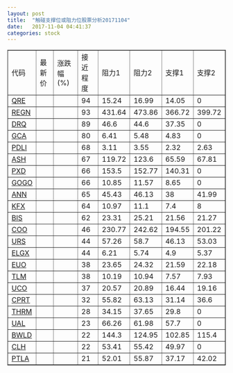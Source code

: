 ```yaml
---
layout: post
title:  "触碰支撑位或阻力位股票分析20171104"
date:   2017-11-04 04:41:37
categories: stock
---
```

<script type="text/javascript">
var stockList = []
stockList.push('gb_qre');
stockList.push('gb_regn');
stockList.push('gb_drq');
stockList.push('gb_gca');
stockList.push('gb_pdli');
stockList.push('gb_ash');
stockList.push('gb_pxd');
stockList.push('gb_gogo');
stockList.push('gb_ann');
stockList.push('gb_kfx');
stockList.push('gb_bis');
stockList.push('gb_coo');
stockList.push('gb_urs');
stockList.push('gb_elgx');
stockList.push('gb_euo');
stockList.push('gb_tlm');
stockList.push('gb_uco');
stockList.push('gb_cprt');
stockList.push('gb_thrm');
stockList.push('gb_ual');
stockList.push('gb_bwld');
stockList.push('gb_clh');
stockList.push('gb_ptla');
</script>
<table border="1">
 <tr>
 <td>代码</td>
 <td>最新价</td>
 <td>涨跌幅(%)</td>
 <td>接近程度</td>
 <td>阻力1</td>
 <td>阻力2</td>
 <td>支撑1</td>
 <td>支撑2</td>
</tr>
  <tr id="qre" class="red">
  <td><a href="http://stock.finance.sina.com.cn/usstock/quotes/QRE.html" target="_blank">QRE</a></td><td></td><td></td><td>94</td><td>15.24</td><td>16.99</td><td>14.05</td><td>0</td></tr>
  <tr id="regn" class="green">
  <td><a href="http://stock.finance.sina.com.cn/usstock/quotes/REGN.html" target="_blank">REGN</a></td><td></td><td></td><td>93</td><td>431.64</td><td>473.86</td><td>366.72</td><td>399.72</td></tr>
  <tr id="drq" class="red">
  <td><a href="http://stock.finance.sina.com.cn/usstock/quotes/DRQ.html" target="_blank">DRQ</a></td><td></td><td></td><td>89</td><td>46.6</td><td>44.6</td><td>37.35</td><td>0</td></tr>
  <tr id="gca" class="green">
  <td><a href="http://stock.finance.sina.com.cn/usstock/quotes/GCA.html" target="_blank">GCA</a></td><td></td><td></td><td>80</td><td>6.41</td><td>5.48</td><td>4.83</td><td>0</td></tr>
  <tr id="pdli" class="red">
  <td><a href="http://stock.finance.sina.com.cn/usstock/quotes/PDLI.html" target="_blank">PDLI</a></td><td></td><td></td><td>68</td><td>3.11</td><td>3.55</td><td>2.32</td><td>2.63</td></tr>
  <tr id="ash" class="green">
  <td><a href="http://stock.finance.sina.com.cn/usstock/quotes/ASH.html" target="_blank">ASH</a></td><td></td><td></td><td>67</td><td>119.72</td><td>123.6</td><td>65.59</td><td>67.81</td></tr>
  <tr id="pxd" class="red">
  <td><a href="http://stock.finance.sina.com.cn/usstock/quotes/PXD.html" target="_blank">PXD</a></td><td></td><td></td><td>66</td><td>153.5</td><td>152.77</td><td>140.31</td><td>0</td></tr>
  <tr id="gogo" class="green">
  <td><a href="http://stock.finance.sina.com.cn/usstock/quotes/GOGO.html" target="_blank">GOGO</a></td><td></td><td></td><td>66</td><td>10.85</td><td>11.57</td><td>8.65</td><td>0</td></tr>
  <tr id="ann" class="red">
  <td><a href="http://stock.finance.sina.com.cn/usstock/quotes/ANN.html" target="_blank">ANN</a></td><td></td><td></td><td>65</td><td>45.43</td><td>46.13</td><td>38</td><td>41.99</td></tr>
  <tr id="kfx" class="green">
  <td><a href="http://stock.finance.sina.com.cn/usstock/quotes/KFX.html" target="_blank">KFX</a></td><td></td><td></td><td>64</td><td>10.97</td><td>11.1</td><td>7.4</td><td>8</td></tr>
  <tr id="bis" class="red">
  <td><a href="http://stock.finance.sina.com.cn/usstock/quotes/BIS.html" target="_blank">BIS</a></td><td></td><td></td><td>62</td><td>23.31</td><td>25.21</td><td>21.56</td><td>21.27</td></tr>
  <tr id="coo" class="red">
  <td><a href="http://stock.finance.sina.com.cn/usstock/quotes/COO.html" target="_blank">COO</a></td><td></td><td></td><td>46</td><td>230.77</td><td>242.62</td><td>194.55</td><td>201.22</td></tr>
  <tr id="urs" class="green">
  <td><a href="http://stock.finance.sina.com.cn/usstock/quotes/URS.html" target="_blank">URS</a></td><td></td><td></td><td>44</td><td>57.26</td><td>58.7</td><td>46.13</td><td>53.03</td></tr>
  <tr id="elgx" class="green">
  <td><a href="http://stock.finance.sina.com.cn/usstock/quotes/ELGX.html" target="_blank">ELGX</a></td><td></td><td></td><td>44</td><td>6.21</td><td>5.74</td><td>4.9</td><td>5.37</td></tr>
  <tr id="euo" class="green">
  <td><a href="http://stock.finance.sina.com.cn/usstock/quotes/EUO.html" target="_blank">EUO</a></td><td></td><td></td><td>38</td><td>23.65</td><td>24.32</td><td>21.59</td><td>22.18</td></tr>
  <tr id="tlm" class="green">
  <td><a href="http://stock.finance.sina.com.cn/usstock/quotes/TLM.html" target="_blank">TLM</a></td><td></td><td></td><td>38</td><td>10.19</td><td>10.94</td><td>7.57</td><td>7.93</td></tr>
  <tr id="uco" class="red">
  <td><a href="http://stock.finance.sina.com.cn/usstock/quotes/UCO.html" target="_blank">UCO</a></td><td></td><td></td><td>37</td><td>20.57</td><td>20.89</td><td>16.44</td><td>19.16</td></tr>
  <tr id="cprt" class="green">
  <td><a href="http://stock.finance.sina.com.cn/usstock/quotes/CPRT.html" target="_blank">CPRT</a></td><td></td><td></td><td>32</td><td>55.82</td><td>63.13</td><td>31.14</td><td>36.6</td></tr>
  <tr id="thrm" class="red">
  <td><a href="http://stock.finance.sina.com.cn/usstock/quotes/THRM.html" target="_blank">THRM</a></td><td></td><td></td><td>28</td><td>34.15</td><td>37.65</td><td>29.8</td><td>0</td></tr>
  <tr id="ual" class="green">
  <td><a href="http://stock.finance.sina.com.cn/usstock/quotes/UAL.html" target="_blank">UAL</a></td><td></td><td></td><td>23</td><td>66.26</td><td>61.98</td><td>57.7</td><td>0</td></tr>
  <tr id="bwld" class="green">
  <td><a href="http://stock.finance.sina.com.cn/usstock/quotes/BWLD.html" target="_blank">BWLD</a></td><td></td><td></td><td>22</td><td>144.3</td><td>124.95</td><td>102.85</td><td>115.4</td></tr>
  <tr id="clh" class="red">
  <td><a href="http://stock.finance.sina.com.cn/usstock/quotes/CLH.html" target="_blank">CLH</a></td><td></td><td></td><td>22</td><td>53.41</td><td>55.42</td><td>49.97</td><td>0</td></tr>
  <tr id="ptla" class="red">
  <td><a href="http://stock.finance.sina.com.cn/usstock/quotes/PTLA.html" target="_blank">PTLA</a></td><td></td><td></td><td>21</td><td>52.01</td><td>55.87</td><td>37.17</td><td>42.02</td></tr>
</table>
